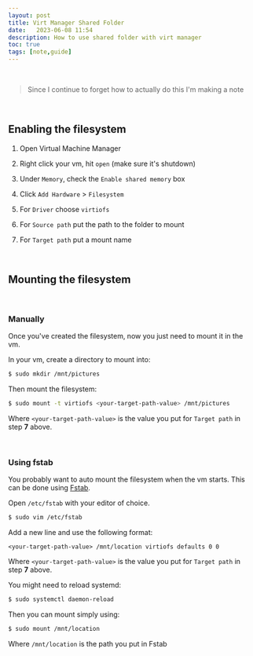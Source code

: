 ```yaml
---
layout: post
title: Virt Manager Shared Folder
date:   2023-06-08 11:54
description: How to use shared folder with virt manager 
toc: true
tags: [note,guide]
---
```


<br>

> Since I continue to forget how to actually do this I'm making a note

<br>

## Enabling the filesystem

1. Open Virtual Machine Manager

2. Right click your vm, hit `open` (make sure it's shutdown)

3. Under `Memory`, check the `Enable shared memory` box

4. Click `Add Hardware` > `Filesystem`

5. For `Driver` choose `virtiofs`

6. For `Source path` put the path to the folder to mount

7. For `Target path` put a mount name

<br>

## Mounting the filesystem

<br>

### Manually 
Once you've created the filesystem, now you just need to mount it in the vm.

In your vm, create a directory to mount into:
```sh
$ sudo mkdir /mnt/pictures
```

Then mount the filesystem:
```sh
$ sudo mount -t virtiofs <your-target-path-value> /mnt/pictures
```

Where `<your-target-path-value>` is the value you put for `Target path` in step **7** above.


<br>


### Using fstab

You probably want to auto mount the filesystem when the vm starts. This can be done using [Fstab](https://wiki.archlinux.org/title/fstab).

Open `/etc/fstab` with your editor of choice.
```sh
$ sudo vim /etc/fstab
```

Add a new line and use the following format:
```
<your-target-path-value> /mnt/location virtiofs defaults 0 0
```

Where `<your-target-path-value>` is the value you put for `Target path` in step **7** above.

You might need to reload systemd:
```sh
$ sudo systemctl daemon-reload
```

Then you can mount simply using:
```sh
$ sudo mount /mnt/location
```

Where `/mnt/location` is the path you put in Fstab